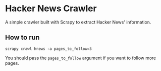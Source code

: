 # Hacker News Crawler

A simple crawler built with Scrapy to extract Hacker News' information.


## How to run

    scrapy crawl hnews -a pages_to_follow=3

You should pass the `pages_to_follow` argument if you want to follow more pages.
